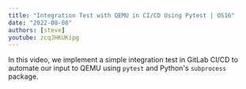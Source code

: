 ```yaml
---
title: "Integration Test with QEMU in CI/CD Using Pytest | OS16"
date: "2022-08-08"
authors: [steve]
youtube: zcqJHKUKipg
---
```


<YouTubePlayer youtubeLink={frontmatter.youtube} />

In this video, we implement a simple integration test in GitLab CI/CD to automate our input to QEMU using `pytest` and Python's `subprocess` package.
